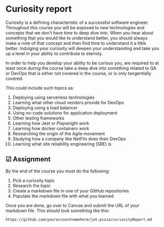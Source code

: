 # Curiosity report

Curiosity is a defining characteristic of a successful software engineer. Throughout this course you will be exposed to new technologies and concepts that we don't have time to deep dive into. When you hear about something that you would like to understand better, you should always make a note of that concept and then find time to understand it a little better. Indulging your curiosity will deepen your understanding and take you up a level in your ability to contribute to eternity.

In order to help you develop your ability to be curious you, are required to at least once during the course take a deep dive into something related to QA or DevOps that is either not covered in the course, or is only tangentially covered.

This could include such topics as:

1. Deploying using serverless technologies
1. Learning what other cloud vendors provide for DevOps
1. Deploying using a load balancer
1. Using no-code solutions for application deployment
1. Other testing frameworks
1. Learning how Jest or Playwright work
1. Learning how docker containers work
1. Researching the origin of the Agile movement
1. Studying how a company like NetFlix does their DevOps
1. Learning what site reliability engineering (SRE) is

## ☑ Assignment

By the end of the course you must do the following:

1. Pick a curiosity topic
1. Research the topic
1. Create a markdown file in one of your GitHub repositories
1. Populate the markdown file with what you learned

Once you are done, go over to Canvas and submit the URL of your markdown file. This should look something like this:

```
https://github.com/youraccountnamehere/jwt-pizza/curiosityReport.md
```
